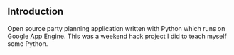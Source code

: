 Introduction
----

Open source party planning application written with Python which runs on Google App Engine. This was a weekend hack project I did to teach myself some Python.
